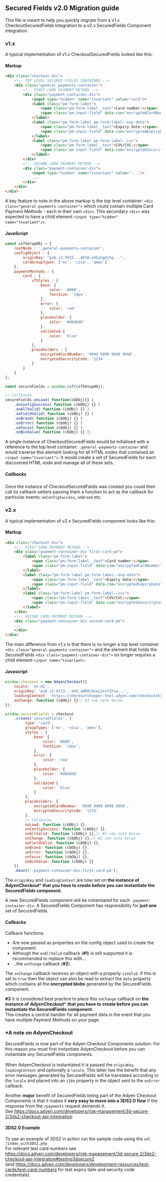 ## Secured Fields v2.0 Migration guide

This file is meant to help you quickly migrate from a v1.x CheckoutSecuredFields integration 
to a v2.x SecuredFields Component integration.

### v1.x

A typical implementation of v1.x CheckoutSecuredFields looked like this:

#### Markup
```html
<div class="checkout-div">
    <!-- TOP LEVEL SECURED FIELDS CONTAINER -->
    <div class="general-payments-container">
        <!-- FIRST CARD PAYMENT METHOD -->
        <div class="payment-container-div">
            <input type="hidden" name="txvariant" value="card"/>
            <label class="pm-form-label">
                <span class="pm-form-label__text">Card number:</span>
                <span class="pm-input-field" data-cse="encryptedCardNumber"></span>
            </label>
            <label class="pm-form-label pm-form-label--exp-date">
                <span class="pm-form-label__text">Expiry date:</span>
                <span class="pm-input-field" data-cse="encryptedExpiryDate"></span>
            </label>
            <label class="pm-form-label pm-form-label--cvc">
                <span class="pm-form-label__text">CVV/CVC:</span>
                <span class="pm-input-field" data-cse="encryptedSecurityCode"></span>
            </label>
        </div>
        <!-- SECOND CARD PAYMENT METHOD -->
        <div class="payment-container-div">
            <input type="hidden" name="txvariant" value="..."/>
            ...
        </div>
    </div>
</div>
```

A key feature to note in the above markup is the top level container: `<div class="general-payments-container">` 
which could contain multiple Card Payment Methods - each in their own `<div>`.
This secondary `<div>` was expected to have a child element ```<input type="hidden" name="txvariant"/>```.

#### JavaScript
```javascript
const csfSetupObj = {
    rootNode : '.general-payments-container',
    configObject : {
        originKey: "pub.v2.9915...4010.adkjhgdjhg...",
        cardGroupTypes: ['mc', 'visa', 'amex']
    },
    paymentMethods : {
        card : {
            sfStyles : {
                base: {
                    color: '#000',
                    fontSize: '14px',
                },
                error: {
                    color: 'red'
                },
                placeholder: {
                    color: '#d8d8d8'
                },
                validated:{
                    color: 'blue'
                }
            },
            placeholders : {
                encryptedCardNumber: '9999 9999 9999 9999',
                encryptedSecurityCode: '1234'
            }
        }
    }
};

const secureFields = window.csf(csfSetupObj);

// Callbacks
secureFields.onLoad( function(cbObj){} )
    .onConfigSuccess( function (cbObj) {} )
    .onAllValid( function (cbObj) {} )
    .onFieldValid( function (cbObj) {} )
    .onBrand( function (cbObj) {} )
    .onError( function (cbObj) {} )
    .onFocus( function (cbObj) {} )
    .onBinValue( function (cbObj) {} );
```

A single instance of CheckoutSecuredFields would be initialised with a reference to the top level container: `.general-payments-container`
and would traverse this element looking for all HTML nodes that contained an `<input name="txvariant">`.
It would create a set of SecuredFields for each discovered HTML node and manage all of these sets.

##### Callbacks
Once the instance of CheckoutSecuredFields was created you could then call its callback setters
passing them a function to act as the callback for particular events: `onConfigSuccess`, `onBrand` etc.

### v2.x

A typical implementation of v2.x SecuredFields component looks like this:

#### Markup
```html
<div class="checkout-div">
    <!-- FIRST CARD PAYMENT METHOD -->
    <div class="payment-container-div first-card-pm">
        <label class="pm-form-label">
            <span class="pm-form-label__text">Card number:</span>
            <span class="pm-input-field" data-cse="encryptedCardNumber"></span>
        </label>
        <label class="pm-form-label pm-form-label--exp-date">
            <span class="pm-form-label__text">Expiry date:</span>
            <span class="pm-input-field" data-cse="encryptedExpiryDate"></span>
        </label>
        <label class="pm-form-label pm-form-label--cvc">
            <span class="pm-form-label__text">CVV/CVC:</span>
            <span class="pm-input-field" data-cse="encryptedSecurityCode"></span>
        </label>
    </div>
    <!-- SECOND CARD PAYMENT METHOD -->
    <div class="payment-container-div second-card-pm">
    ...
    </div>
</div>
```
The main difference from v1.x is that there is no longer a top level container `<div class="general-payments-container">` 
and the element that holds the SecuredFields `<div class="payment-container-div">` no longer requires a child element `<input name="txvariant>`.


#### Javascript
```javascript
window.checkout = new AdyenCheckout({
    locale: 'en-US',
    originKey: 'pub.v2.8713...445.aHR0cDovL2xvY2Fsa...',
    loadingContext: 'https://checkoutshopper-test.adyen.com/checkoutshopper/',
    onChange: function (cbObj) {}// #3 see note below
});

window.securedFields = checkout
    .create('securedfields', {
         type: 'card',
         groupTypes: ['mc', 'visa', 'amex'],
         styles : {
             base: {
                 color: '#000',
                 fontSize: '14px',
             },
             error: {
                 color: 'red'
             },
             placeholder: {
                 color: '#d8d8d8'
             },
             validated:{
                 color: 'blue'
             }
         },
         placeholders: {
             encryptedCardNumber: '9999 9999 9999 9999',
             encryptedSecurityCode: '1234'
         },
         // Callbacks
         onLoad: function (cbObj) {},
         onConfigSuccess: function (cbObj) {},
         onAllValid: function (cbObj) {},// #1 see note below
         onChange: function (cbObj) {},// #2 see note below
         onFieldValid: function (cbObj) {},
         onBrand: function (cbObj) {},
         onError: function (cbObj) {},
         onFocus: function (cbObj) {},
         onBinValue: function (cbObj) {}
    })
    .mount('.payment-container-div.first-card-pm');
```
The `originKey` and `loadingContext` are now set on **the instance of** ***AdyenCheckout**** **that you have to create before you can instantiate the SecuredFields component.**

A new SecuredFields component
will be instantiated for each `.payment-container-div`. 
A SecuredFields Component has responsibility for **just one** set of SecuredFields.

#### Callbacks ###
Callback functions:
- Are now passed as properties on the config object used to create the component.
- Although the `onAllValid` callback (**\#1**) is still supported it is recommended to replace this with...
- ...the `onChange` callback (**\#2**).

The `onChange` callback receives an object with a property `isValid`. If this is set to `true` then the object can also be read to extract the `data`
property which contains all the **encrypted blobs** generated by the SecuredFields component.

**\#3** It is considered best practice to place this `onChange` callback 
on **the instance of** ***AdyenCheckout**** **that you have to create before you can instantiate the SecuredFields component.**<br/>
This creates a central handler for all payment data in the event that you have mulitple Payment Methods on your page.

### *A note on AdyenCheckout

SecuredFields is now part of the Adyen Checkout Components solution. For this reason you must first instantiate AdyenCheckout before you
can instantiate any SecuredFields components.<br/>
<br /> When AdyenCheckout is instantiated it is passed the `originKey`, `loadingContext` and optionally a `locale`. 
This latter has the benefit that any error messages generated by SecuredFields will be translated according to the `locale` and placed
into an `i18n` property in the object sent to the `onError` callback.

Another **major** benefit of SecuredFields being part of the Adyen Checkout Components is that it makes it **very easy to move into a 3DS2.0 flow** if the
response from the `/payments` request demands it.<br/>
See https://docs.adyen.com/developers/risk-management/3d-secure-2/3ds2-checkout-api-integration


#### 3DS2.0 Example
To see an example of 3DS2 in action run the sample code using the url: `/index_with3DS2.php`<br/>
For relevant test card numbers see https://docs.adyen.com/developers/risk-management/3d-secure-2/3ds2-checkout-api-integration#testing3dsecure2
<br />(and https://docs.adyen.com/developers/development-resources/test-cards/test-card-numbers for test expiry date and security code credentials).